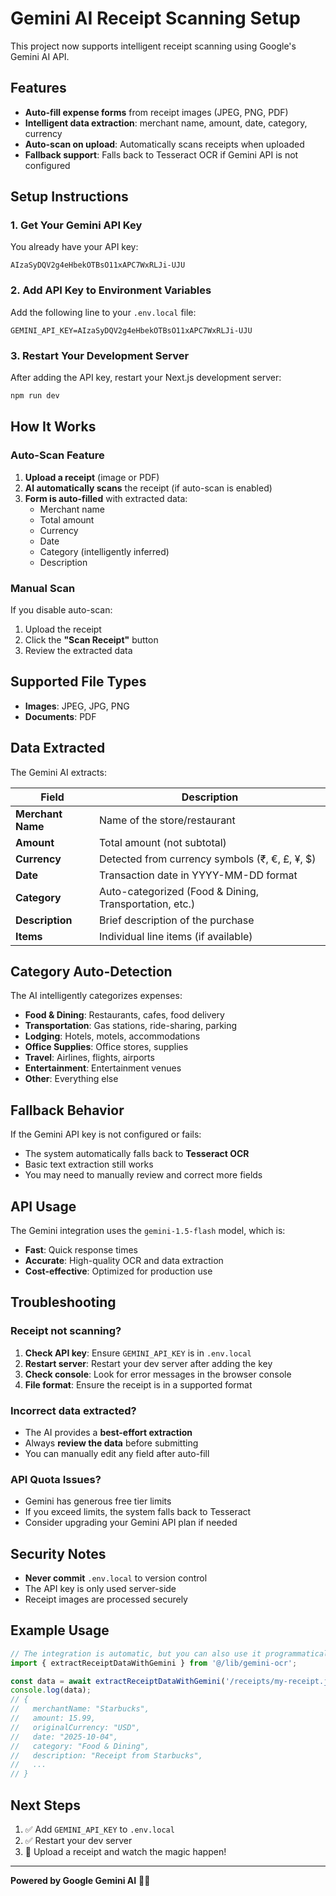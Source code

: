 # Gemini AI Receipt Scanning Setup

This project now supports intelligent receipt scanning using Google's Gemini AI API.

## Features

- **Auto-fill expense forms** from receipt images (JPEG, PNG, PDF)
- **Intelligent data extraction**: merchant name, amount, date, category, currency
- **Auto-scan on upload**: Automatically scans receipts when uploaded
- **Fallback support**: Falls back to Tesseract OCR if Gemini API is not configured

## Setup Instructions

### 1. Get Your Gemini API Key

You already have your API key:
```
AIzaSyDQV2g4eHbekOTBsO11xAPC7WxRLJi-UJU
```

### 2. Add API Key to Environment Variables

Add the following line to your `.env.local` file:

```env
GEMINI_API_KEY=AIzaSyDQV2g4eHbekOTBsO11xAPC7WxRLJi-UJU
```

### 3. Restart Your Development Server

After adding the API key, restart your Next.js development server:

```bash
npm run dev
```

## How It Works

### Auto-Scan Feature

1. **Upload a receipt** (image or PDF)
2. **AI automatically scans** the receipt (if auto-scan is enabled)
3. **Form is auto-filled** with extracted data:
   - Merchant name
   - Total amount
   - Currency
   - Date
   - Category (intelligently inferred)
   - Description

### Manual Scan

If you disable auto-scan:
1. Upload the receipt
2. Click the **"Scan Receipt"** button
3. Review the extracted data

## Supported File Types

- **Images**: JPEG, JPG, PNG
- **Documents**: PDF

## Data Extracted

The Gemini AI extracts:

| Field | Description |
|-------|-------------|
| **Merchant Name** | Name of the store/restaurant |
| **Amount** | Total amount (not subtotal) |
| **Currency** | Detected from currency symbols (₹, €, £, ¥, $) |
| **Date** | Transaction date in YYYY-MM-DD format |
| **Category** | Auto-categorized (Food & Dining, Transportation, etc.) |
| **Description** | Brief description of the purchase |
| **Items** | Individual line items (if available) |

## Category Auto-Detection

The AI intelligently categorizes expenses:

- **Food & Dining**: Restaurants, cafes, food delivery
- **Transportation**: Gas stations, ride-sharing, parking
- **Lodging**: Hotels, motels, accommodations
- **Office Supplies**: Office stores, supplies
- **Travel**: Airlines, flights, airports
- **Entertainment**: Entertainment venues
- **Other**: Everything else

## Fallback Behavior

If the Gemini API key is not configured or fails:
- The system automatically falls back to **Tesseract OCR**
- Basic text extraction still works
- You may need to manually review and correct more fields

## API Usage

The Gemini integration uses the `gemini-1.5-flash` model, which is:
- **Fast**: Quick response times
- **Accurate**: High-quality OCR and data extraction
- **Cost-effective**: Optimized for production use

## Troubleshooting

### Receipt not scanning?

1. **Check API key**: Ensure `GEMINI_API_KEY` is in `.env.local`
2. **Restart server**: Restart your dev server after adding the key
3. **Check console**: Look for error messages in the browser console
4. **File format**: Ensure the receipt is in a supported format

### Incorrect data extracted?

- The AI provides a **best-effort extraction**
- Always **review the data** before submitting
- You can manually edit any field after auto-fill

### API Quota Issues?

- Gemini has generous free tier limits
- If you exceed limits, the system falls back to Tesseract
- Consider upgrading your Gemini API plan if needed

## Security Notes

- **Never commit** `.env.local` to version control
- The API key is only used server-side
- Receipt images are processed securely

## Example Usage

```typescript
// The integration is automatic, but you can also use it programmatically:
import { extractReceiptDataWithGemini } from '@/lib/gemini-ocr';

const data = await extractReceiptDataWithGemini('/receipts/my-receipt.jpg');
console.log(data);
// {
//   merchantName: "Starbucks",
//   amount: 15.99,
//   originalCurrency: "USD",
//   date: "2025-10-04",
//   category: "Food & Dining",
//   description: "Receipt from Starbucks",
//   ...
// }
```

## Next Steps

1. ✅ Add `GEMINI_API_KEY` to `.env.local`
2. ✅ Restart your dev server
3. 🎉 Upload a receipt and watch the magic happen!

---

**Powered by Google Gemini AI** 🤖✨

